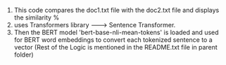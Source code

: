 1. This code compares the doc1.txt file with the doc2.txt file and displays the similarity %
2. uses Transformers library ---> Sentence Transformer. 
3. Then the BERT model 'bert-base-nli-mean-tokens' is loaded and used for BERT word embeddings to convert each tokenized sentence to a vector
(Rest of the Logic is mentioned in the README.txt file in parent folder)





